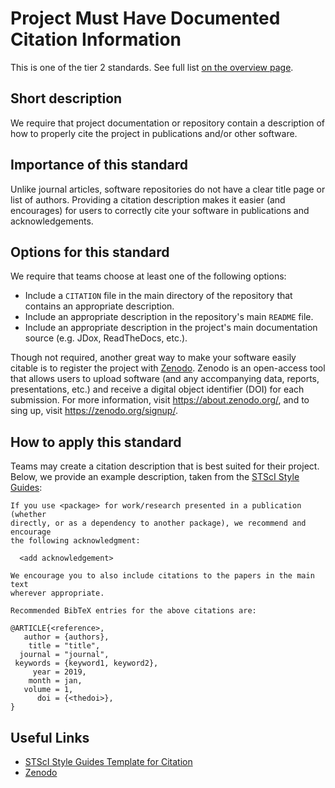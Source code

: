 # Project Must Have Documented Citation Information

This is one of the tier 2 standards. See full list [on the overview page](README.md).

## Short description

We require that project documentation or repository contain a description of how to properly cite the project in publications and/or other software.


## Importance of this standard

Unlike journal articles, software repositories do not have a clear title page or list of authors.  Providing a citation description makes it easier (and encourages) for users to correctly cite your software in publications and acknowledgements.

## Options for this standard

We require that teams choose at least one of the following options:

- Include a `CITATION` file in the main directory of the repository that contains an appropriate description.
- Include an appropriate description in the repository's main `README` file.
- Include an appropriate description in the project's main documentation source (e.g. JDox, ReadTheDocs, etc.).

Though not required, another great way to make your software easily citable is to register the project with [Zenodo](https://zenodo.org/).  Zenodo is an open-access tool that allows users to upload software (and any accompanying data, reports, presentations, etc.) and receive a digital object identifier (DOI) for each submission.  For more information, visit https://about.zenodo.org/, and to sing up, visit https://zenodo.org/signup/.


## How to apply this standard

Teams may create a citation description that is best suited for their project.  Below, we provide an example description, taken from the [STScI Style Guides](https://github.com/spacetelescope/style-guides/blob/master/templates/CITATION):

```
If you use <package> for work/research presented in a publication (whether
directly, or as a dependency to another package), we recommend and encourage
the following acknowledgment:

  <add acknowledgement>

We encourage you to also include citations to the papers in the main text
wherever appropriate.

Recommended BibTeX entries for the above citations are:

@ARTICLE{<reference>,
   author = {authors},
    title = "title",
  journal = "journal",
 keywords = {keyword1, keyword2},
     year = 2019,
    month = jan,
   volume = 1,
      doi = {<thedoi>},
}
```


## Useful Links

- [STScI Style Guides Template for Citation](https://github.com/spacetelescope/style-guides/blob/master/templates/CITATION)
- [Zenodo](https://zenodo.org)